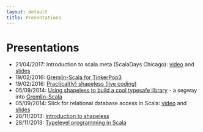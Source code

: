 ```yaml
---
layout: default
title: Presentations
---
```


<div id="presentations">
  <h1>Presentations</h1>

  <ul>
    <!-- <li> 15/05/2018: Type safety in the world of graph databases (ScalaDays Berlin): <a href="2018-05-16-gremlin-scaladays">slides</a></li> -->
    <li> 21/04/2017: Introduction to scala.meta (ScalaDays Chicago): <a href="https://www.youtube.com/watch?v=l88-ljjtLO0">video</a> and <a href="2017-04-22-scalameta-scaladays">slides</a></li>
    <li> 19/02/2016: <a href="2016-02-19-graphdbs">Gremlin-Scala for TinkerPop3</a></li>
    <li> 19/02/2016: <a href="2016-02-19-shapeless.md">Practical(ly) shapeless (live coding)</a></li>
    <li> 05/09/2014: <a href="2014-09-05-shapeless-scaladays">Using shapeless to build a cool typesafe library</a> - a segway into <a href="https://github.com/mpollmeier/gremlin-scala">Gremlin-Scala</a></li>
    <li> 05/09/2014: Slick for relational database access in Scala: 
      <a href="https://www.youtube.com/watch?v=ciyjJLYIySY">video</a> and
      <a href="2014-09-05-slick-scaladays">slides</a></li>
    <li> 28/11/2013: <a href="2013-11-28-shapeless-intro">Introduction to shapeless</a></li>
    <li> 28/11/2013: <a href="2013-11-28-typelevel-programming-scala">Typelevel programming in Scala</a></li>
  </ul>

</div>



